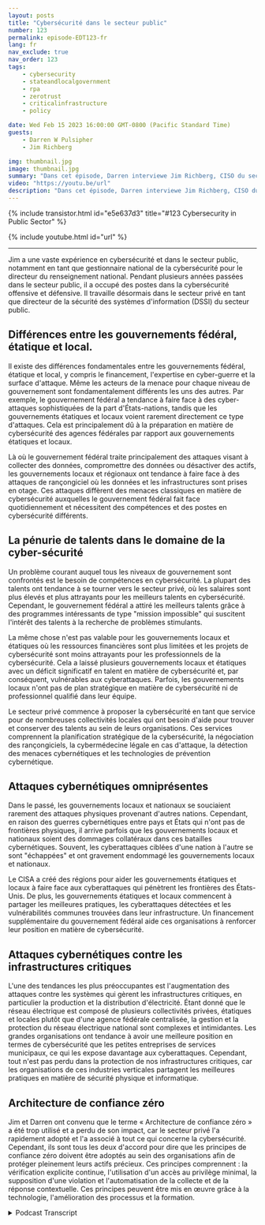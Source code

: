 ```yaml
---
layout: posts
title: "Cybersécurité dans le secteur public"
number: 123
permalink: episode-EDT123-fr
lang: fr
nav_exclude: true
nav_order: 123
tags:
    - cybersecurity
    - stateandlocalgovernment
    - rpa
    - zerotrust
    - criticalinfrastructure
    - policy

date: Wed Feb 15 2023 16:00:00 GMT-0800 (Pacific Standard Time)
guests:
    - Darren W Pulsipher
    - Jim Richberg

img: thumbnail.jpg
image: thumbnail.jpg
summary: "Dans cet épisode, Darren interviewe Jim Richberg, CISO du secteur public chez Forinet, pour discuter des différences en matière de cybersécurité dans le secteur public. Le gouvernement fédéral est très différent des gouvernements locaux et des États en ce qui concerne la cybersécurité et leurs approches."
video: "https://youtu.be/url"
description: "Dans cet épisode, Darren interviewe Jim Richberg, CISO du secteur public chez Forinet, pour discuter des différences en matière de cybersécurité dans le secteur public. Le gouvernement fédéral est très différent des gouvernements locaux et des États en ce qui concerne la cybersécurité et leurs approches."
---
```


<div>
{% include transistor.html id="e5e637d3" title="#123 Cybersecurity in Public Sector" %}

{% include youtube.html id="url" %}
</div>

---

Jim a une vaste expérience en cybersécurité et dans le secteur public, notamment en tant que gestionnaire national de la cybersécurité pour le directeur du renseignement national. Pendant plusieurs années passées dans le secteur public, il a occupé des postes dans la cybersécurité offensive et défensive. Il travaille désormais dans le secteur privé en tant que directeur de la sécurité des systèmes d'information (DSSI) du secteur public.

## Différences entre les gouvernements fédéral, étatique et local.

Il existe des différences fondamentales entre les gouvernements fédéral, étatique et local, y compris le financement, l'expertise en cyber-guerre et la surface d'attaque. Même les acteurs de la menace pour chaque niveau de gouvernement sont fondamentalement différents les uns des autres. Par exemple, le gouvernement fédéral a tendance à faire face à des cyber-attaques sophistiquées de la part d'États-nations, tandis que les gouvernements étatiques et locaux voient rarement directement ce type d'attaques. Cela est principalement dû à la préparation en matière de cybersécurité des agences fédérales par rapport aux gouvernements étatiques et locaux.

Là où le gouvernement fédéral traite principalement des attaques visant à collecter des données, compromettre des données ou désactiver des actifs, les gouvernements locaux et régionaux ont tendance à faire face à des attaques de rançongiciel où les données et les infrastructures sont prises en otage. Ces attaques diffèrent des menaces classiques en matière de cybersécurité auxquelles le gouvernement fédéral fait face quotidiennement et nécessitent des compétences et des postes en cybersécurité différents.

## La pénurie de talents dans le domaine de la cyber-sécurité

Un problème courant auquel tous les niveaux de gouvernement sont confrontés est le besoin de compétences en cybersécurité. La plupart des talents ont tendance à se tourner vers le secteur privé, où les salaires sont plus élevés et plus attrayants pour les meilleurs talents en cybersécurité. Cependant, le gouvernement fédéral a attiré les meilleurs talents grâce à des programmes intéressants de type "mission impossible" qui suscitent l'intérêt des talents à la recherche de problèmes stimulants.

La même chose n'est pas valable pour les gouvernements locaux et étatiques où les ressources financières sont plus limitées et les projets de cybersécurité sont moins attrayants pour les professionnels de la cybersécurité. Cela a laissé plusieurs gouvernements locaux et étatiques avec un déficit significatif en talent en matière de cybersécurité et, par conséquent, vulnérables aux cyberattaques. Parfois, les gouvernements locaux n'ont pas de plan stratégique en matière de cybersécurité ni de professionnel qualifié dans leur équipe.

Le secteur privé commence à proposer la cybersécurité en tant que service pour de nombreuses collectivités locales qui ont besoin d'aide pour trouver et conserver des talents au sein de leurs organisations. Ces services comprennent la planification stratégique de la cybersécurité, la négociation des rançongiciels, la cybermédecine légale en cas d'attaque, la détection des menaces cybernétiques et les technologies de prévention cybernétique.

## Attaques cybernétiques omniprésentes

Dans le passé, les gouvernements locaux et nationaux se souciaient rarement des attaques physiques provenant d'autres nations. Cependant, en raison des guerres cybernétiques entre pays et États qui n'ont pas de frontières physiques, il arrive parfois que les gouvernements locaux et nationaux soient des dommages collatéraux dans ces batailles cybernétiques. Souvent, les cyberattaques ciblées d'une nation à l'autre se sont "échappées" et ont gravement endommagé les gouvernements locaux et nationaux.

Le CISA a créé des régions pour aider les gouvernements étatiques et locaux à faire face aux cyberattaques qui pénètrent les frontières des États-Unis. De plus, les gouvernements étatiques et locaux commencent à partager les meilleures pratiques, les cyberattaques détectées et les vulnérabilités communes trouvées dans leur infrastructure. Un financement supplémentaire du gouvernement fédéral aide ces organisations à renforcer leur position en matière de cybersécurité.

## Attaques cybernétiques contre les infrastructures critiques

L'une des tendances les plus préoccupantes est l'augmentation des attaques contre les systèmes qui gèrent les infrastructures critiques, en particulier la production et la distribution d'électricité. Étant donné que le réseau électrique est composé de plusieurs collectivités privées, étatiques et locales plutôt que d'une agence fédérale centralisée, la gestion et la protection du réseau électrique national sont complexes et intimidantes. Les grandes organisations ont tendance à avoir une meilleure position en termes de cybersécurité que les petites entreprises de services municipaux, ce qui les expose davantage aux cyberattaques. Cependant, tout n'est pas perdu dans la protection de nos infrastructures critiques, car les organisations de ces industries verticales partagent les meilleures pratiques en matière de sécurité physique et informatique.

## Architecture de confiance zéro

Jim et Darren ont convenu que le terme « Architecture de confiance zéro » a été trop utilisé et a perdu de son impact, car le secteur privé l'a rapidement adopté et l'a associé à tout ce qui concerne la cybersécurité. Cependant, ils sont tous les deux d'accord pour dire que les principes de confiance zéro doivent être adoptés au sein des organisations afin de protéger pleinement leurs actifs précieux. Ces principes comprennent : la vérification explicite continue, l'utilisation d'un accès au privilège minimal, la supposition d'une violation et l'automatisation de la collecte et de la réponse contextuelle. Ces principes peuvent être mis en œuvre grâce à la technologie, l'amélioration des processus et la formation.



<details>
<summary> Podcast Transcript </summary>

<p></p>

</details>
